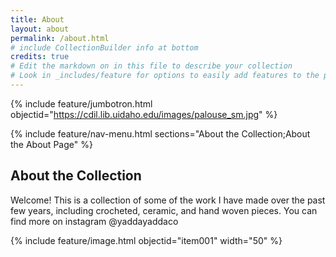 ```yaml
---
title: About
layout: about
permalink: /about.html
# include CollectionBuilder info at bottom
credits: true
# Edit the markdown on in this file to describe your collection
# Look in _includes/feature for options to easily add features to the page
---
```


{% include feature/jumbotron.html objectid="https://cdil.lib.uidaho.edu/images/palouse_sm.jpg" %}

{% include feature/nav-menu.html sections="About the Collection;About the About Page" %}

## About the Collection

Welcome! This is a collection of some of the work I have made over the past few years, including crocheted, ceramic, and hand woven pieces. You can find more on instagram @yaddayaddaco

{% include feature/image.html objectid="item001" width="50" %}
